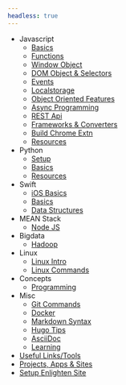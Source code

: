 ```yaml
---
headless: true
---
```


<ul>
    <li>
        <div class="collapsible">
            <a title="Learn Javascript">Javascript</a>
        </div>
        <ul class="menu-content">
            <li><a href="/enlighten/docs/javascript/basics/">Basics</a></li>
            <li><a href="/enlighten/docs/javascript/functions/">Functions</a></li>
            <li><a href="/enlighten/docs/javascript/window-object/">Window Object</a></li>
            <li><a href="/enlighten/docs/javascript/dom-object-selectors/">DOM Object &amp; Selectors</a></li>
            <li><a href="/enlighten/docs/javascript/events/">Events</a></li>
            <li><a href="/enlighten/docs/javascript/localstorage/">Localstorage</a></li>
            <li><a href="/enlighten/docs/javascript/object-oriented/">Object Oriented Features</a></li>
            <li><a href="/enlighten/docs/javascript/async-programming/">Async Programming</a></li>
            <li><a href="/enlighten/docs/javascript/rest-api/">REST Api</a></li>
            <li><a href="/enlighten/docs/javascript/frameworks-converters/">Frameworks &amp; Converters</a></li>
            <li><a href="/enlighten/docs/javascript/chrome-extn/">Build Chrome Extn</a></li>
            <li><a href="/enlighten/docs/javascript/resources/">Resources</a></li>
        </ul>
    </li>
    <li>
        <div class="collapsible">
            <a title="Learn Linux">Python</a>
        </div>
        <ul class="menu-content">
            <li><a href="/enlighten/docs/python/setup/">Setup</a></li>
            <li><a href="/enlighten/docs/python/basics/">Basics</a></li>
            <li><a href="/enlighten/docs/python/resources/">Resources</a></li>
        </ul>
    </li>
    <li>
        <div class="collapsible">
            <a title="Learn Linux">Swift</a>
        </div>
        <ul class="menu-content">
            <li><a href="/enlighten/docs/swift/ios-basics/">iOS Basics</a></li>
            <li><a href="/enlighten/docs/swift/basics/">Basics</a></li>
            <li><a href="/enlighten/docs/swift/data-structures/">Data Structures</a></li>
        </ul>
    </li>
    <li>
        <div class="collapsible">
            <a title="MEAN Stack">MEAN Stack</a>
        </div>
        <ul class="menu-content">
            <li><a href="/enlighten/docs/mean_stack/nodejs/">Node JS</a></li>
        </ul>
    </li>
    <li>
        <div class="collapsible">
            <a title="Learn Bigdata">Bigdata</a>
        </div>
        <ul class="menu-content">
            <li><a href="/enlighten/docs/bigdata/hadoop-intro/">Hadoop</a></li>
        </ul>
    </li>
    <li>
        <div class="collapsible">
            <a title="Learn Linux">Linux</a>
        </div>
        <ul class="menu-content">
            <li><a href="/enlighten/docs/linux/linux-intro/">Linux Intro</a></li>
            <li><a href="/enlighten/docs/linux/linux-commands/">Linux Commands</a></li>
        </ul>
    </li>
    <li>
        <div class="collapsible">
            <a title="Learn Linux">Concepts</a>
        </div>
        <ul class="menu-content">
            <li><a href="/enlighten/docs/concepts/programming/">Programming</a></li>
        </ul>
    </li>
    <li>
        <div class="collapsible">
            <a title="Learn Linux">Misc</a>
        </div>
        <ul class="menu-content">
            <li><a href="/enlighten/docs/misc/git/">Git Commands</a></li>
            <li><a href="/enlighten/docs/misc/docker/">Docker</a></li>
            <li><a href="/enlighten/docs/misc/markdown/">Markdown Syntax</a></li>
            <li><a href="/enlighten/docs/misc/hugo-tips/">Hugo Tips</a></li>
            <li><a href="/enlighten/docs/misc/asciidoc/">AsciiDoc</a></li>
            <li><a href="/enlighten/docs/misc/learning/">Learning</a></li>
        </ul>
    </li>
    <li><a href="/enlighten/docs/resources/useful-links/">Useful Links/Tools</a></li>
    <li><a href="/enlighten/docs/resources/my-projects/">Projects, Apps & Sites</a></li>
    <li><a href="/enlighten/docs/resources/setup-enlighten/">Setup Enlighten Site</a></li>
</ul>


<!-- - [Javascript](/enlighten/docs/javascript/basics "Learn Javascript")
  - [Basics](/enlighten/docs/javascript/basics)
  - [Functions](/enlighten/docs/javascript/functions)
  - [Window Object](/enlighten/docs/javascript/window-object)
  - [DOM Object & Selectors](/enlighten/docs/javascript/dom-object-selectors)
  - [Events](/enlighten/docs/javascript/events)
  - [Localstorage](/enlighten/docs/javascript/localstorage)
  - [Object Oriented Features](/enlighten/docs/javascript/object-oriented)
  - [Async Programming](/enlighten/docs/javascript/async-programming)
  - [REST Api](/enlighten/docs/javascript/rest-api)
  - [Frameworks & Converters](/enlighten/docs/javascript/frameworks-converters)
- [MEAN Stack](/enlighten/docs/mean_stack/nodejs)
    - [Node JS](/enlighten/docs/mean_stack/nodejs)
- [Linux](/enlighten/docs/linux/linux-intro)
  - [Linux Intro](/enlighten/docs/linux/linux-intro)
  - [Linux Commands](/enlighten/docs/linux/linux-commands)
- [Hadoop](/enlighten/docs/hadoop-intro)
- [Python](/enlighten/docs/python2)
- [Markdown Syntax](/enlighten/docs/markdown)
- [Hugo Tips](/enlighten/docs/hugo-tips) -->
